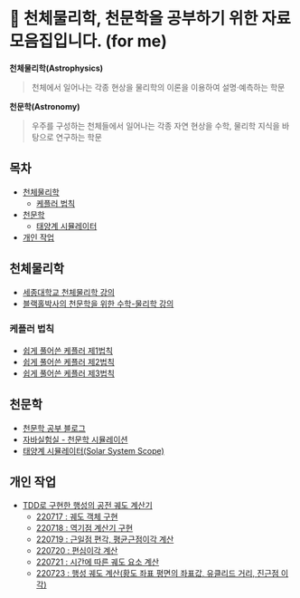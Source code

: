 # 🔭 천체물리학, 천문학을 공부하기 위한 자료 모음집입니다. (for me)

**천체물리학(Astrophysics)**
> 천체에서 일어나는 각종 현상을 물리학의 이론을 이용하여 설명·예측하는 학문

**천문학(Astronomy)**
> 우주를 구성하는 천체들에서 일어나는 각종 자연 현상을 수학, 물리학 지식을 바탕으로 연구하는 학문


## 목차
- [천체물리학](#천체물리학)
  - [케플러 법칙](#케플러-법칙)
- [천문학](#천문학)
  - [태양계 시뮬레이터](#태양계-시뮬레이터)
- [개인 작업](#개인-작업)

## 천체물리학
- [세종대학교 천체물리학 강의](http://www.kocw.net/home/cview.do?mty=p&kemId=1358421)
- [블랙홀박사의 천문학을 위한 수학-물리학 강의](https://www.youtube.com/watch?v=4J9Cm9niWNI)

### 케플러 법칙
- [쉽게 풀어쓴 케플러 제1법칙](https://blog.naver.com/a4gkyum/220782654784)
- [쉽게 풀어쓴 케플러 제2법칙](https://blog.naver.com/a4gkyum/220783396140)
- [쉽게 풀어쓴 케플러 제3법칙](https://blog.naver.com/a4gkyum/220798867585)

## 천문학
- [천문학 공부 블로그](https://m.blog.naver.com/PostList.naver?blogId=hongju3498&categoryNo=44&logCode=0)
- [자바실험실 - 천문학 시뮬레이션](https://javalab.org/category/astronomy/)
- [태양계 시뮬레이터(Solar System Scope)](https://www.solarsystemscope.com/)

## 개인 작업
- [TDD로 구현한 행성의 공전 궤도 계산기](https://github.com/currenjin/planetary-orbital-calculator)
  - [220717 : 궤도 객체 구현](https://currenjin.github.io/wiki/test/#220717currenjinplanetaryorbitalcalculatororbit)
  - [220718 : 역기점 계산기 구현](https://currenjin.github.io/wiki/test/#220718currenjinplanetaryorbitalcalculatorjulianclock)
  - [220719 : 근일점 편각, 평균근점이각 계산](https://currenjin.github.io/wiki/test/#220719currenjinplanetaryorbitalcalculatorargumentofperiapsisandeccentricityanomalycalculator)
  - [220720 : 편심이각 계산](https://currenjin.github.io/wiki/test/#220720currenjinplanetaryorbitalcalculatoreccentricityanomalycalculator)
  - [220721 : 시간에 따른 궤도 요소 계산](https://currenjin.github.io/wiki/test/#220721currenjinplanetaryorbitalcalculatorcurrentorbitcalculator)
  - [220723 : 행성 궤도 계산(황도 좌표 평면의 좌표값, 유클리드 거리, 진근점 이각)](https://currenjin.github.io/wiki/test/#220723currenjinplanetaryorbitalcalculatorplanetarypositioncalculator)
